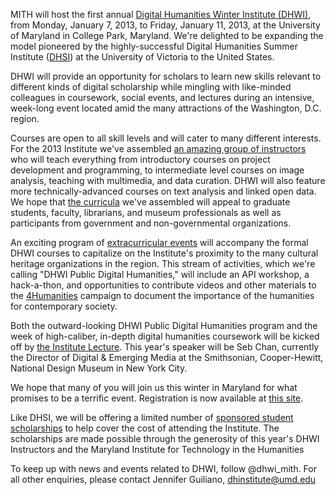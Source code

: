 MITH will host the first annual [Digital Humanities Winter Institute (DHWI)](http://mith.umd.edu/dhwi), from Monday, January 7, 2013, to Friday, January 11, 2013, at the University of Maryland in College Park, Maryland. We're delighted to be expanding the model pioneered by the highly-successful Digital Humanities Summer Institute ([DHSI](http://www.dhsi.org)) at the University of Victoria to the United States.

DHWI will provide an opportunity for scholars to learn new skills relevant to different kinds of digital scholarship while mingling with like-minded colleagues in coursework, social events, and lectures during an intensive, week-long event located amid the many attractions of the Washington, D.C. region.

Courses are open to all skill levels and will cater to many different interests. For the 2013 Institute we've assembled [an amazing group of instructors](http://mith.umd.edu/dhwi/?q=node/25) who will teach everything from introductory courses on project development and programming, to intermediate level courses on image analysis, teaching with multimedia, and data curation. DHWI will also feature more technically-advanced courses on text analysis and linked open data. We hope that [the curricula](http://mith.umd.edu/dhwi/?q=courses) we've assembled will appeal to graduate students, faculty, librarians, and museum professionals as well as participants from government and non-governmental organizations.

An exciting program of [extracurricular events](http://mith.umd.edu/dhwi/?q=dhwi_public_dh) will accompany the formal DHWI courses to capitalize on the Institute's proximity to the many cultural heritage organizations in the region. This stream of activities, which we're calling "DHWI Public Digital Humanities," will include an API workshop, a hack-a-thon, and opportunities to contribute videos and other materials to the [4Humanities](http://humanistica.ualberta.ca/) campaign to document the importance of the humanities for contemporary society.

Both the outward-looking DHWI Public Digital Humanities program and the week of high-caliber, in-depth digital humanities coursework will be kicked off by [the Institute Lecture](http://mith.umd.edu/dhwi/?q=keynote). This year's speaker will be Seb Chan, currently the Director of Digital & Emerging Media at the Smithsonian, Cooper-Hewitt, National Design Museum in New York City.

We hope that many of you will join us this winter in Maryland for what promises to be a terrific event. Registration is now available at [this site](http://mith.umd.edu/dhwi/?q=registration).

Like DHSI, we will be offering a limited number of [sponsored student scholarships](http://mith.umd.edu/dhwi/?q=scholarships) to help cover the cost of attending the Institute. The scholarships are made possible through the generosity of this year's DHWI Instructors and the Maryland Institute for Technology in the Humanities

To keep up with news and events related to DHWI, follow @dhwi_mith. For all other enquiries, please contact Jennifer Guiliano, [dhinstitute@umd.edu](mailto:dhinstitute@umd.edu)
